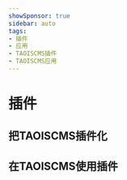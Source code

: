 ```yaml
---
showSponsor: true
sidebar: auto
tags:
- 插件
- 应用
- TAOISCMS插件
- TAOISCMS应用
---
```


# 插件
## 把TAOISCMS插件化
## 在TAOISCMS使用插件
